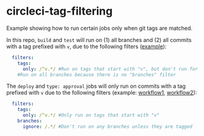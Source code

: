 # circleci-tag-filtering
Example showing how to run certain jobs only when git tags are matched.

In this repo, `build` and `test` will run on (1) all branches and (2) all commits with a tag prefixed with `v`, due to the following filters ([example](https://app.circleci.com/pipelines/github/jtreutel/circleci-tag-filtering/2/workflows/f36cde51-5149-4d8f-a4c7-e096937aa4be)):

```yml
  filters:
    tags:
      only: /^v.*/ #Run on tags that start with "v", but don't run for any other tags
    #Run on all branches because there is no "branches" filter
```

The `deploy` and `type: approval` jobs will only run on commits with a tag prefixed with `v` due to the following filters (example: [workflow1](https://app.circleci.com/pipelines/github/jtreutel/circleci-tag-filtering/3/workflows/d35bbd2e-d36a-4add-a26d-cb29eb532f81), [workflow2](https://app.circleci.com/pipelines/github/jtreutel/circleci-tag-filtering/3/workflows/35bdf468-8b20-48ce-bb74-8dde28c262bb)):

```yaml
  filters:
    tags:
      only: /^v.*/ #Only run on tags that start with "v"
    branches:
      ignore: /.*/ #Don't run on any branches unless they are tagged
```

